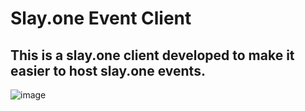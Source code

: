 # Slay.one Event Client
This is a slay.one client developed to make it easier to host slay.one events. 
---
![image](https://media.discordapp.net/attachments/1320954533240897536/1342944919626584114/image.png?ex=67bb7a6b&is=67ba28eb&hm=4fd720a811badf46ddef83f71bf3bc18d1acfc73786b2c26342a948e1a73de14&=&format=webp&quality=lossless&width=2014&height=1108)
